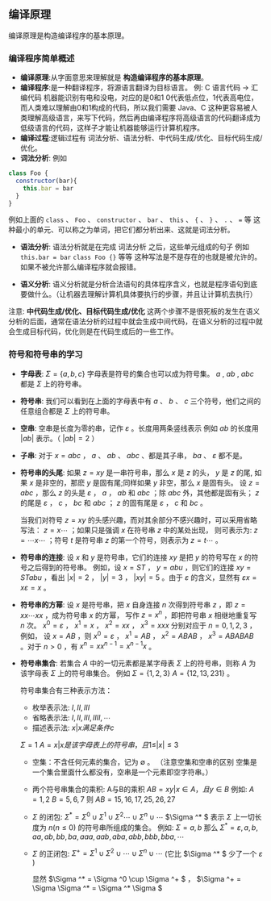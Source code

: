 ## 编译原理

编译原理是构造编译程序的基本原理。

### 编译程序简单概述

- __编译原理__:从字面意思来理解就是 __构造编译程序的基本原理__。
- __编译程序__:是一种翻译程序，将源语言翻译为目标语言。 例: C 语言代码 -> 汇编代码   机器能识别有电和没电，对应的是0和1 0代表低点位，1代表高电位，而人类难以理解由0和1构成的代码，所以我们需要 Java、C 这种更容易被人类理解高级语言，来写下代码，然后再由编译程序将高级语言的代码翻译成为低级语言的代码，这样子才能让机器能够运行计算机程序。
- __编译过程__:逻辑过程有 词法分析、语法分析、中代码生成/优化、目标代码生成/优化。
- __词法分析__:
例如
```js
class Foo {
  constructor(bar){
    this.bar = bar
  }
}
```
例如上面的 `class` 、 `Foo` 、 `constructor` 、 `bar` 、 `this` 、 `{` 、 `}` 、 `.`  、 `=` 等 这种最小的单元、可以称之为单词，把它们都分析出来、这就是词法分析。

- __语法分析__:
  语法分析就是在完成 词法分析 之后，这些单元组成的句子 例如 `this.bar = bar` `class Foo {}` 等等 这种写法是不是存在的也就是被允许的。如果不被允许那么编译程序就会报错。

- __语义分析__:
   语义分析就是分析合法语句的具体程序含义，也就是程序语句到底要做什么。（让机器去理解计算机具体要执行的步骤，并且让计算机去执行）

注意: __中代码生成/优化、目标代码生成/优化__ 这两个步骤不是很死板的发生在语义分析的后面，通常在语法分析的过程中就会生成中间代码，在语义分析的过程中就会生成目标代码，优化则是在代码生成后的一些工作。

### 符号和符号串的学习

- __字母表__: $\Sigma = \{ a, b,c \}$  字母表是符号的集合也可以成为符号集。   $a$ , $ab$ , $abc$ 都是 $\Sigma$ 上的符号串。

- __符号串__: 我们可以看到在上面的字母表中有 $a$ 、 $b$ 、 $c$ 三个符号，他们之间的任意组合都是 $\Sigma$ 上的符号串。

- __空串__: 空串是长度为零的串，记作 $\varepsilon$ 。长度用两条竖线表示 例如 $ab$ 的长度用 $|ab|$ 表示。（ $|ab|=2$ ）

- __子串__: 对于 $x=abc$ ， $a$ 、 $ab$ 、 $abc$ 、都是其子串， $ba$  、 $\varepsilon$ 都不是。

- __符号串的头尾__: 如果 $z=xy$ 是一串符号串，那么 $x$ 是 $z$ 的头， $y$ 是 $z$ 的尾, 如果 $x$ 是非空的，那麽 $y$ 是固有尾;同样如果 $y$ 非空，那么 $x$ 是固有头。 设 $z=abc$ ，那么 $z$ 的头是 $\varepsilon$ ， $a$ ， $ab$ 和 $abc$ ；除 $abc$ 外，其他都是固有头； $z$ 的尾是 $\varepsilon$ ， $c$ ， $bc$ 和 $abc$ ； $z$ 的固有尾是 $\varepsilon$ ， $c$ 和 $bc$ 。

  当我们对符号 $z=xy$ 的头感兴趣，而对其余部分不感兴趣时，可以采用省略写法： $z=x\cdots$ ；如果只是强调 $x$ 在符号串 $z$ 中的某处出现， 则可表示为: $z= \cdots x \cdots$ ；符号 $t$ 是符号串 $z$ 的第一个符号，则表示为 $z=t\cdots$ 。
- __符号串的连接__: 设 $x$ 和 $y$ 是符号串，它们的连接 $xy$ 是把 $y$ 的符号写在 $x$ 的符号之后得到的符号串。 例如，设 $x=ST$ ， $y=abu$ ，则它们的连接 $xy=STabu$ ，看出 $|x|=2$ ， $|y|=3$ ， $|xy|=5$ 。由于 $\varepsilon$ 的含义，显然有 $\varepsilon x=x \varepsilon = x$ 。
- __符号串的方幂__: 设 $x$ 是符号串，把 $x$ 自身连接 $n$ 次得到符号串 $z$ ，即 $z=xx \cdots xx$ ，成为符号串 $x$ 的方幂， 写作 $z=x^n$ ，即把符号串 $x$ 相继地重复写 $n$ 次。 $x^0= \varepsilon$ ， $x^1=x$ ， $x^2=xx$ ， $x^3=xxx$ 分别对应于 $n=0,1,2,3$ ，例如， 设 $x=AB$ ，则 $x^0= \varepsilon$ ， $x^1=AB$ ， $x^2=ABAB$ ， $x^3=ABABAB$ 。对于 $n>0$ ，有 $x^n=xx^{n-1}=x^{n-1}x$ 。
- __符号串集合__: 若集合 $A$ 中的一切元素都是某字母表 $\Sigma$ 上的符号串，则称 $A$ 为该字母表 $\Sigma$ 上的符号串集合。 例如 $\Sigma = \{ 1, 2,3 \}$ $A=\{12,13,231\}$ 。

  符号串集合有三种表示方法：
  - 枚举表示法: ${I,II,III}$
  - 省略表示法: ${I,II,III,IIII,\cdots}$
  - 描述表示法: ${x|x满足条件c}$

  $\Sigma={1}$ $A={x|x是该字母表上的符号串，且 1\leq|x|\leq3}$

  - 空集：不含任何元素的集合，记为 $\emptyset$ 。 （注意空集和空串的区别 空集是一个集合里面什么都没有，空串是一个元素即空字符串。）
  - 两个符号串集合的乘积: A与B的乘积 $AB={xy|x \in A，且 y \in B}$
      例如: $A={1,2}$ $B={5,6,7}$ 则 $AB={15,16,17,25,26,27}$
  - $\Sigma$ 的闭包: $\Sigma ^* = \Sigma ^0 \cup \Sigma ^1 \cup \Sigma ^2 \cdots \cup \Sigma ^n \cup \cdots$
    $\Sigma ^* $ 表示 $\Sigma$ 上一切长度为 $n(n \leq 0)$ 的符号串所组成的集合。 例如: $\Sigma = {a,b}$ 那么 $\Sigma ^* = { \varepsilon , a, b, aa, ab, bb, ba, aaa, aab, aba, abb, bbb, bba, \cdots }$
  - $\Sigma$ 的正闭包: $\Sigma ^+ = \Sigma ^1 \cup \Sigma ^2 \cup \cdots \cup \Sigma ^n \cup \cdots$ (它比 $\Sigma ^* $ 少了一个 $\varepsilon$ )
    
    显然  $\Sigma ^* = \Sigma ^0 \cup \Sigma ^+ $  ， $\Sigma ^+ = \Sigma \Sigma ^* = \Sigma ^* \Sigma $ 
    
    


